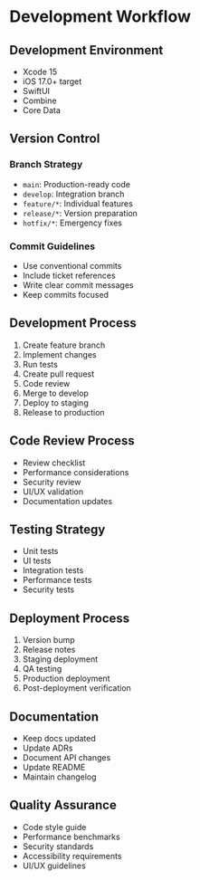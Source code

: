 # Development Workflow

## Development Environment
- Xcode 15
- iOS 17.0+ target
- SwiftUI
- Combine
- Core Data

## Version Control
### Branch Strategy
- `main`: Production-ready code
- `develop`: Integration branch
- `feature/*`: Individual features
- `release/*`: Version preparation
- `hotfix/*`: Emergency fixes

### Commit Guidelines
- Use conventional commits
- Include ticket references
- Write clear commit messages
- Keep commits focused

## Development Process
1. Create feature branch
2. Implement changes
3. Run tests
4. Create pull request
5. Code review
6. Merge to develop
7. Deploy to staging
8. Release to production

## Code Review Process
- Review checklist
- Performance considerations
- Security review
- UI/UX validation
- Documentation updates

## Testing Strategy
- Unit tests
- UI tests
- Integration tests
- Performance tests
- Security tests

## Deployment Process
1. Version bump
2. Release notes
3. Staging deployment
4. QA testing
5. Production deployment
6. Post-deployment verification

## Documentation
- Keep docs updated
- Update ADRs
- Document API changes
- Update README
- Maintain changelog

## Quality Assurance
- Code style guide
- Performance benchmarks
- Security standards
- Accessibility requirements
- UI/UX guidelines 